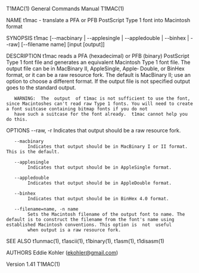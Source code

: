 T1MAC(1)                                                                                General Commands Manual                                                                               T1MAC(1)

NAME
       t1mac - translate a PFA or PFB PostScript Type 1 font into Macintosh format

SYNOPSIS
       t1mac [--macbinary | --applesingle | --appledouble | --binhex | --raw] [--filename name] [input [output]]

DESCRIPTION
       t1mac reads a PFA (hexadecimal) or PFB (binary) PostScript Type 1 font file and generates an equivalent Macintosh Type 1 font file. The output file can be in MacBinary II, AppleSingle, Apple‐
       Double, or BinHex format, or it can be a raw resource fork. The default is MacBinary II; use an option to choose a different format. If the output file is not specified  output  goes  to  the
       standard output.

       WARNING:  The  output  of t1mac is not sufficient to use the font, since Macintoshes can't read raw Type 1 fonts. You will need to create a font suitcase containing bitmap fonts if you do not
       have such a suitcase for the font already.  t1mac cannot help you do this.

OPTIONS
       --raw, -r
            Indicates that output should be a raw resource fork.

       --macbinary
            Indicates that output should be in MacBinary I or II format. This is the default.

       --applesingle
            Indicates that output should be in AppleSingle format.

       --appledouble
            Indicates that output should be in AppleDouble format.

       --binhex
            Indicates that output should be in BinHex 4.0 format.

       --filename=name, -n name
            Sets the Macintosh filename of the output font to name. The default is to construct the filename from the font's name using established Macintosh conventions. This option is  not  useful
            when output is a raw resource fork.

SEE ALSO
       t1unmac(1), t1ascii(1), t1binary(1), t1asm(1), t1disasm(1)

AUTHORS
       Eddie Kohler (ekohler@gmail.com)

Version 1.41                                                                                                                                                                                  T1MAC(1)
